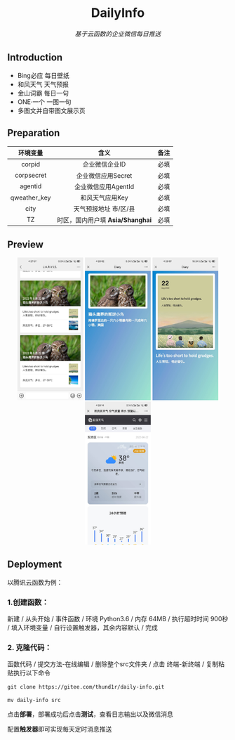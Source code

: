 <h1 align="center">DailyInfo</h1>
<h6 align="center">基于云函数的企业微信每日推送</h6>

## Introduction

- Bing必应 每日壁纸
- 和风天气 天气预报
- 金山词霸 每日一句
- ONE·一个 一图一句
- 多图文并自带图文展示页

## Preparation

|   环境变量   |                含义                | 备注 |
| :----------: | :--------------------------------: | :--: |
|    corpid    |           企业微信企业ID           | 必填 |
|  corpsecret  |         企业微信应用Secret         | 必填 |
|   agentid    |        企业微信应用AgentId         | 必填 |
| qweather_key |          和风天气应用Key           | 必填 |
|     city     |       天气预报地址 市/区/县        | 必填 |
|      TZ      | 时区，国内用户填 **Asia/Shanghai** | 必填 |

## Preview

<div align=center><img src="pic/首页.jpg" width="150" alt="DiaryIndex"/>  <img src="pic/必应.jpg" width="150" alt="DiaryShow"/>  <img src="pic/金山词霸.jpg" width="150" alt="DiaryShow"/>  <img src="pic/和风.jpg" width="150" alt="DiaryShow"/></div>

## Deployment

以腾讯云函数为例：

### 1.创建函数：

新建 / 从头开始 / 事件函数 / 环境 Python3.6 / 内存 64MB / 执行超时时间 900秒 / 填入环境变量 / 自行设置触发器，其余内容默认 / 完成

### 2. 克隆代码：

函数代码 / 提交方法-在线编辑 / 删除整个src文件夹 / 点击 终端-新终端 / 复制粘贴执行以下命令

```shell
git clone https://gitee.com/thund1r/daily-info.git
```

```shell
mv daily-info src
```

点击**部署**，部署成功后点击**测试**，查看日志输出以及微信消息

配置**触发器**即可实现每天定时消息推送
